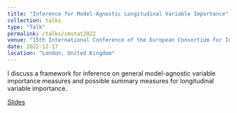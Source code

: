 ```yaml
---
title: "Inference for Model-Agnostic Longitudinal Variable Importance"
collection: talks
type: "Talk"
permalink: /talks/cmstat2022
venue: "15th International Conference of the European Consortium for Informatics and Mathematics Working Group on Computational and Methodological Statistics (CMStatistics)"
date: 2022-12-17
location: "London, United Kingdom"
---
```


I discuss a framework for inference on general model-agnostic variable importance measures and possible summary measures for longitudinal variable importance.

[Slides](https://bdwilliamson.github.io/lvim/)
